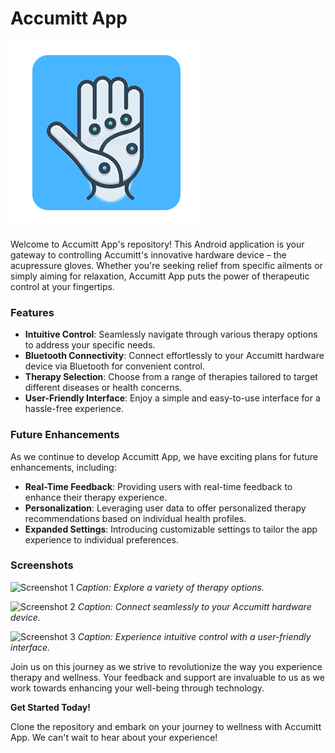 # Accumitt App

![appLogo](handlogoasset.png)

Welcome to Accumitt App's repository! This Android application is your gateway to controlling Accumitt's innovative hardware device – the acupressure gloves. Whether you're seeking relief from specific ailments or simply aiming for relaxation, Accumitt App puts the power of therapeutic control at your fingertips.

### Features

- **Intuitive Control**: Seamlessly navigate through various therapy options to address your specific needs.
- **Bluetooth Connectivity**: Connect effortlessly to your Accumitt hardware device via Bluetooth for convenient control.
- **Therapy Selection**: Choose from a range of therapies tailored to target different diseases or health concerns.
- **User-Friendly Interface**: Enjoy a simple and easy-to-use interface for a hassle-free experience.

### Future Enhancements

As we continue to develop Accumitt App, we have exciting plans for future enhancements, including:

- **Real-Time Feedback**: Providing users with real-time feedback to enhance their therapy experience.
- **Personalization**: Leveraging user data to offer personalized therapy recommendations based on individual health profiles.
- **Expanded Settings**: Introducing customizable settings to tailor the app experience to individual preferences.

### Screenshots

![Screenshot 1](screenshots/screenshot1.png)
*Caption: Explore a variety of therapy options.*

![Screenshot 2](screenshots/screenshot2.png)
*Caption: Connect seamlessly to your Accumitt hardware device.*

![Screenshot 3](screenshots/screenshot3.png)
*Caption: Experience intuitive control with a user-friendly interface.*

Join us on this journey as we strive to revolutionize the way you experience therapy and wellness. Your feedback and support are invaluable to us as we work towards enhancing your well-being through technology. 

**Get Started Today!**

Clone the repository and embark on your journey to wellness with Accumitt App. We can't wait to hear about your experience!